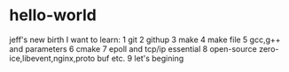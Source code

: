 # hello-world
jeff's new birth
I want to learn:
1 git
2 githup
3 make
4 make file
5 gcc,g++ and parameters
6 cmake
7 epoll and tcp/ip essential
8 open-source zero-ice,libevent,nginx,proto buf etc.
9 let's begining
